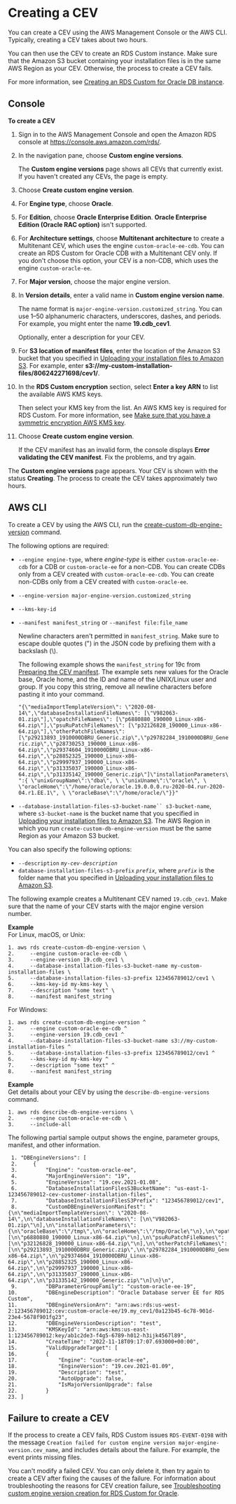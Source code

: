 # Creating a CEV<a name="custom-cev.create"></a>

You can create a CEV using the AWS Management Console or the AWS CLI\. Typically, creating a CEV takes about two hours\.

You can then use the CEV to create an RDS Custom instance\. Make sure that the Amazon S3 bucket containing your installation files is in the same AWS Region as your CEV\. Otherwise, the process to create a CEV fails\.

For more information, see [Creating an RDS Custom for Oracle DB instance](custom-creating.md#custom-creating.create)\.

## Console<a name="custom-cev.create.console"></a>

**To create a CEV**

1. Sign in to the AWS Management Console and open the Amazon RDS console at [https://console\.aws\.amazon\.com/rds/](https://console.aws.amazon.com/rds/)\.

1. In the navigation pane, choose **Custom engine versions**\.

   The **Custom engine versions** page shows all CEVs that currently exist\. If you haven't created any CEVs, the page is empty\.

1. Choose **Create custom engine version**\.

1. For **Engine type**, choose **Oracle**\.

1. For **Edition**, choose **Oracle Enterprise Edition**\. **Oracle Enterprise Edition \(Oracle RAC option\)** isn't supported\.

1. For **Architecture settings**, choose **Multitenant architecture** to create a Multitenant CEV, which uses the engine `custom-oracle-ee-cdb`\. You can create an RDS Custom for Oracle CDB with a Multitenant CEV only\. If you don't choose this option, your CEV is a non\-CDB, which uses the engine `custom-oracle-ee`\.

1. For **Major version**, choose the major engine version\.

1. In **Version details**, enter a valid name in **Custom engine version name**\.

   The name format is `major-engine-version.customized_string`\. You can use 1–50 alphanumeric characters, underscores, dashes, and periods\. For example, you might enter the name **19\.cdb\_cev1**\.

   Optionally, enter a description for your CEV\.

1. For **S3 location of manifest files**, enter the location of the Amazon S3 bucket that you specified in [Uploading your installation files to Amazon S3](custom-cev.preparing.md#custom-cev.preparing.s3)\. For example, enter **s3://my\-custom\-installation\-files/806242271698/cev1/**\.

1. In the **RDS Custom encryption** section, select **Enter a key ARN** to list the available AWS KMS keys\.

   Then select your KMS key from the list\. An AWS KMS key is required for RDS Custom\. For more information, see [Make sure that you have a symmetric encryption AWS KMS key](custom-setup-orcl.md#custom-setup-orcl.cmk)\.

1. Choose **Create custom engine version**\.

   If the CEV manifest has an invalid form, the console displays **Error validating the CEV manifest**\. Fix the problems, and try again\.

The **Custom engine versions** page appears\. Your CEV is shown with the status **Creating**\. The process to create the CEV takes approximately two hours\.

## AWS CLI<a name="custom-cev.create.CEV"></a>

To create a CEV by using the AWS CLI, run the [create\-custom\-db\-engine\-version](https://docs.aws.amazon.com/cli/latest/reference/rds/create-custom-db-engine-version.html) command\.

The following options are required:
+ `--engine engine-type`, where *engine\-type* is either `custom-oracle-ee-cdb` for a CDB or `custom-oracle-ee` for a non\-CDB\. You can create CDBs only from a CEV created with `custom-oracle-ee-cdb`\. You can create non\-CDBs only from a CEV created with `custom-oracle-ee`\.
+ `--engine-version major-engine-version.customized_string`
+ `--kms-key-id`
+ `--manifest manifest_string` or `--manifest file:file_name`

  Newline characters aren't permitted in `manifest_string`\. Make sure to escape double quotes \("\) in the JSON code by prefixing them with a backslash \(\\\)\.

  The following example shows the `manifest_string` for 19c from [Preparing the CEV manifest](custom-cev.preparing.md#custom-cev.preparing.manifest)\. The example sets new values for the Oracle base, Oracle home, and the ID and name of the UNIX/Linux user and group\. If you copy this string, remove all newline characters before pasting it into your command\.

  `"{\"mediaImportTemplateVersion\": \"2020-08-14\",\"databaseInstallationFileNames\": [\"V982063-01.zip\"],\"opatchFileNames\": [\"p6880880_190000_Linux-x86-64.zip\"],\"psuRuPatchFileNames\": [\"p32126828_190000_Linux-x86-64.zip\"],\"otherPatchFileNames\": [\"p29213893_1910000DBRU_Generic.zip\",\"p29782284_1910000DBRU_Generic.zip\",\"p28730253_190000_Linux-x86-64.zip\",\"p29374604_1910000DBRU_Linux-x86-64.zip\",\"p28852325_190000_Linux-x86-64.zip\",\"p29997937_190000_Linux-x86-64.zip\",\"p31335037_190000_Linux-x86-64.zip\",\"p31335142_190000_Generic.zip\"]\"installationParameters\":{ \"unixGroupName\":\"dba\", \ \"unixUname\":\"oracle\", \ \"oracleHome\":\"/home/oracle/oracle.19.0.0.0.ru-2020-04.rur-2020-04.r1.EE.1\", \ \"oracleBase\":\"/home/oracle/\"}}"`
+ `--database-installation-files-s3-bucket-name`` s3-bucket-name`, where `s3-bucket-name` is the bucket name that you specified in [Uploading your installation files to Amazon S3](custom-cev.preparing.md#custom-cev.preparing.s3)\. The AWS Region in which you run `create-custom-db-engine-version` must be the same Region as your Amazon S3 bucket\.

You can also specify the following options:
+ `--description` *`my-cev-description`*
+ `database-installation-files-s3-prefix` *`prefix`*, where *`prefix`* is the folder name that you specified in [Uploading your installation files to Amazon S3](custom-cev.preparing.md#custom-cev.preparing.s3)\.

The following example creates a Multitenant CEV named `19.cdb_cev1`\. Make sure that the name of your CEV starts with the major engine version number\.

**Example**  
For Linux, macOS, or Unix:  

```
1. aws rds create-custom-db-engine-version \
2.     --engine custom-oracle-ee-cdb \
3.     --engine-version 19.cdb_cev1 \
4.     --database-installation-files-s3-bucket-name my-custom-installation-files \
5.     --database-installation-files-s3-prefix 123456789012/cev1 \
6.     --kms-key-id my-kms-key \
7.     --description "some text" \
8.     --manifest manifest_string
```
For Windows:  

```
1. aws rds create-custom-db-engine-version ^
2.     --engine custom-oracle-ee-cdb ^
3.     --engine-version 19.cdb_cev1 ^
4.     --database-installation-files-s3-bucket-name s3://my-custom-installation-files ^
5.     --database-installation-files-s3-prefix 123456789012/cev1 ^
6.     --kms-key-id my-kms-key ^
7.     --description "some text" ^
8.     --manifest manifest_string
```

**Example**  
Get details about your CEV by using the `describe-db-engine-versions` command\.  

```
1. aws rds describe-db-engine-versions \
2.     --engine custom-oracle-ee-cdb \
3.     --include-all
```
The following partial sample output shows the engine, parameter groups, manifest, and other information\.  

```
 1. "DBEngineVersions": [
 2.     {
 3.         "Engine": "custom-oracle-ee",
 4.         "MajorEngineVersion": "19",
 5.         "EngineVersion": "19.cev.2021-01.08",
 6.         "DatabaseInstallationFilesS3BucketName": "us-east-1-123456789012-cev-customer-installation-files",
 7.         "DatabaseInstallationFilesS3Prefix": "123456789012/cev1",
 8.         "CustomDBEngineVersionManifest": "{\n\"mediaImportTemplateVersion\": \"2020-08-14\",\n\"databaseInstallationFileNames\": [\n\"V982063-01.zip\"\n],\n\"installationParameters\": {\n\"oracleBase\":\"/tmp\",\n\"oracleHome\":\"/tmp/Oracle\"\n},\n\"opatchFileNames\": [\n\"p6880880_190000_Linux-x86-64.zip\"\n],\n\"psuRuPatchFileNames\": [\n\"p32126828_190000_Linux-x86-64.zip\"\n],\n\"otherPatchFileNames\": [\n\"p29213893_1910000DBRU_Generic.zip\",\n\"p29782284_1910000DBRU_Generic.zip\",\n\"p28730253_190000_Linux-x86-64.zip\",\n\"p29374604_1910000DBRU_Linux-x86-64.zip\",\n\"p28852325_190000_Linux-x86-64.zip\",\n\"p29997937_190000_Linux-x86-64.zip\",\n\"p31335037_190000_Linux-x86-64.zip\",\n\"p31335142_190000_Generic.zip\"\n]\n}\n",
 9.         "DBParameterGroupFamily": "custom-oracle-ee-19",
10.         "DBEngineDescription": "Oracle Database server EE for RDS Custom",
11.         "DBEngineVersionArn": "arn:aws:rds:us-west-2:123456789012:cev:custom-oracle-ee/19.my_cev1/0a123b45-6c78-901d-23e4-5678f901fg23",
12.         "DBEngineVersionDescription": "test",
13.         "KMSKeyId": "arn:aws:kms:us-east-1:123456789012:key/ab1c2de3-f4g5-6789-h012-h3ijk4567l89",
14.         "CreateTime": "2022-11-18T09:17:07.693000+00:00",
15.         "ValidUpgradeTarget": [
16.         {
17.             "Engine": "custom-oracle-ee",
18.             "EngineVersion": "19.cev.2021-01.09",
19.             "Description": "test",
20.             "AutoUpgrade": false,
21.             "IsMajorVersionUpgrade": false
22.         }
23. ]
```

## Failure to create a CEV<a name="custom-cev.create.failure"></a>

If the process to create a CEV fails, RDS Custom issues `RDS-EVENT-0198` with the message `Creation failed for custom engine version major-engine-version.cev_name`, and includes details about the failure\. For example, the event prints missing files\.

You can't modify a failed CEV\. You can only delete it, then try again to create a CEV after fixing the causes of the failure\. For information about troubleshooting the reasons for CEV creation failure, see [Troubleshooting custom engine version creation for RDS Custom for Oracle](custom-troubleshooting.md#custom-troubleshooting.cev)\.